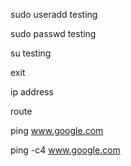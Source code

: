 sudo useradd testing

sudo passwd testing

su testing

exit


ip address

route

ping www.google.com

ping -c4 www.google.com
